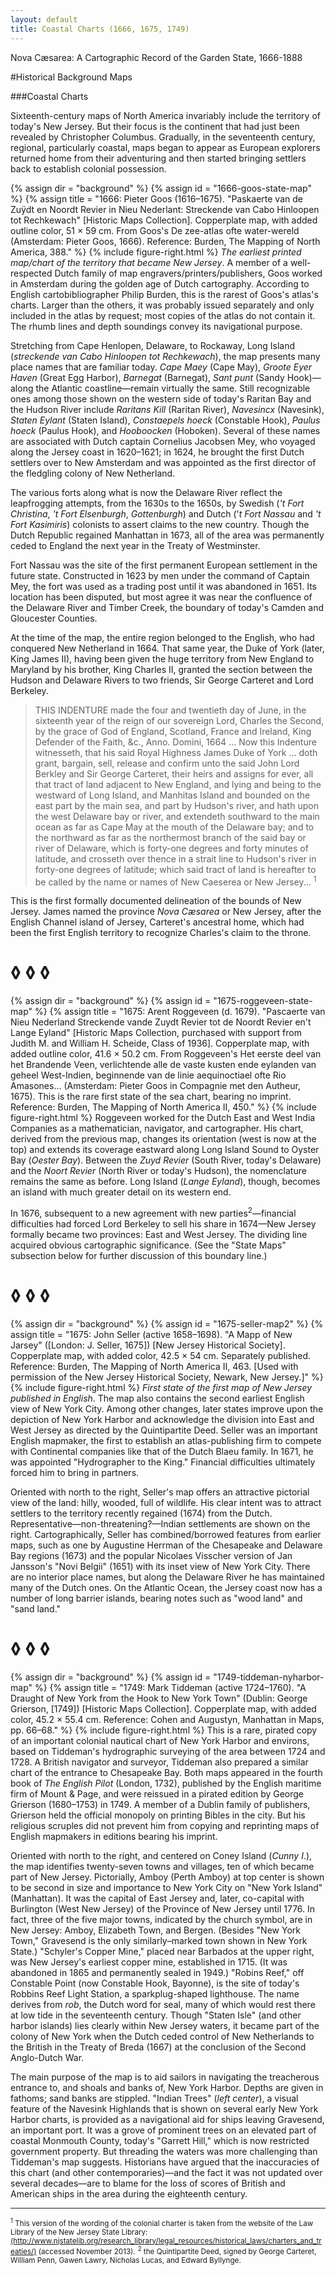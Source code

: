 ```yaml
---
layout: default
title: Coastal Charts (1666, 1675, 1749)
---
```


<p class="type">Nova Cæsarea: A Cartographic Record of the Garden State, 1666-1888</p>

#Historical Background Maps

###Coastal Charts

<p class="dropCap">
	Sixteenth-century maps of North America invariably include the territory of today's New Jersey. But their focus is the continent that had just been revealed by Christopher Columbus. Gradually, in the seventeenth century, regional, particularly coastal, maps began to appear as European explorers returned home from their adventuring and then started bringing settlers back to establish colonial possession.
</p>

{% assign dir = "background" %}
{% assign id = "1666-goos-state-map" %}
{% assign title = "1666: Pieter Goos (1616–1675). &quot;Paskaerte van de Zuÿdt en Noordt Revier in Nieu Nederlant: Streckende van Cabo Hinloopen tot Rechkewach&quot; [Historic Maps Collection]. Copperplate map, with added outline color, 51 × 59 cm. From Goos's De zee-atlas ofte water-wereld (Amsterdam: Pieter Goos, 1666). Reference: Burden, The Mapping of North America, 388." %}
{% include figure-right.html %}
_The earliest printed map/chart of the territory that became New Jersey_. A member of a well-respected Dutch family of map engravers/printers/publishers, Goos worked in Amsterdam during the golden age of Dutch cartography. According to English cartobibliographer Philip Burden, this is the rarest of Goos's atlas's charts. Larger than the others, it was probably issued separately and only included in the atlas by request; most copies of the atlas do not contain it. The rhumb lines and depth soundings convey its navigational purpose.

Stretching from Cape Henlopen, Delaware, to Rockaway, Long Island (_streckende van Cabo Hinloopen tot Rechkewach_), the map presents many place names that are familiar today. _Cape Maey_ (Cape May), _Groote Eyer Haven_ (Great Egg Harbor), _Barnegat_ (Barnegat), _Sant punt_ (Sandy Hook)—along the Atlantic coastline—remain virtually the same. Still recognizable ones among those shown on the western side of today's Raritan Bay and the Hudson River include _Raritans Kill_ (Raritan River), _Navesincx_ (Navesink), _Staten Eylant_ (Staten Island), _Constaepels hoeck_ (Constable Hook), _Paulus hoeck_ (Paulus Hook), and _Hooboocken_ (Hoboken). Several of these names are associated with Dutch captain Cornelius Jacobsen Mey, who voyaged along the Jersey coast in 1620–1621; in 1624, he brought the first Dutch settlers over to New Amsterdam and was appointed as the first director of the fledgling colony of New Netherland.

The various forts along what is now the Delaware River reflect the leapfrogging attempts, from the 1630s to the 1650s, by Swedish (_'t Fort Christina_, _'t Fort Elsenburgh_, _Gottenburgh_) and Dutch ('_t Fort Nassau_ and _'t Fort Kasimiris_) colonists to assert claims to the new country. Though the Dutch Republic regained Manhattan in 1673, all of the area was permanently ceded to England the next year in the Treaty of Westminster.

Fort Nassau was the site of the first permanent European settlement in the future state. Constructed in 1623 by men under the command of Captain Mey, the fort was used as a trading post until it was abandoned in 1651. Its location has been disputed, but most agree it was near the confluence of the Delaware River and Timber Creek, the boundary of today's Camden and Gloucester Counties.

At the time of the map, the entire region belonged to the English, who had conquered New Netherland in 1664. That same year, the Duke of York (later, King James II), having been given the huge territory from New England to Maryland by his brother, King Charles II, granted the section between the Hudson and Delaware Rivers to two friends, Sir George Carteret and Lord Berkeley.

>THIS INDENTURE made the four and twentieth day of June, in the sixteenth year of the reign of our sovereign Lord, Charles the Second, by the grace of God of England, Scotland, France and Ireland, King Defender of the Faith, &c., Anno. Domini, 1664 ... Now this Indenture witnesseth, that his said Royal Highness James Duke of York ... doth grant, bargain, sell, release and confirm unto the said John Lord Berkley and Sir George Carteret, their heirs and assigns for ever, all that tract of land adjacent to New England, and lying and being to the westward of Long Island, and Manhitas Island and bounded on the east part by the main sea, and part by Hudson's river, and hath upon the west Delaware bay or river, and extendeth southward to the main ocean as far as Cape May at the mouth of the Delaware bay; and to the northward as far as the northermost branch of the said bay or river of Delaware, which is forty-one degrees and forty minutes of latitude, and crosseth over thence in a strait line to Hudson's river in forty-one degrees of latitude; which said tract of land is hereafter to be called by the name or names of New Caeserea or New Jersey... <sup>1</sup>

This is the first formally documented delineation of the bounds of New Jersey. James named the province _Nova Cæsarea_ or New Jersey, after the English Channel island of Jersey, Carteret's ancestral home, which had been the first English territory to recognize Charles's claim to the throne.

<h1 class="fancy nobg">◊ ◊ ◊</h1>

{% assign dir = "background" %}
{% assign id = "1675-roggeveen-state-map" %}
{% assign title = "1675: Arent Roggeveen (d. 1679). &quot;Pascaerte van Nieu Nederland Streckende vande Zuydt Revier tot de Noordt Revier en't Lange Eyland&quot; [Historic Maps Collection, purchased with support from Judith M. and William H. Scheide, Class of 1936]. Copperplate map, with added outline color, 41.6 × 50.2 cm. From Roggeveen's Het eerste deel van het Brandende Veen, verlichtende alle de vaste kusten ende eylanden van geheel West-Indien, beginnende van de linie aequinoctiael ofte Rio Amasones... (Amsterdam: Pieter Goos in Compagnie met den Autheur, 1675). This is the rare first state of the sea chart, bearing no imprint. Reference: Burden, The Mapping of North America II, 450." %}
{% include figure-right.html %}
Roggeveen worked for the Dutch East and West India Companies as a mathematician, navigator, and cartographer. His chart, derived from the previous map, changes its orientation (west is now at the top) and extends its coverage eastward along Long Island Sound to Oyster Bay (_Oester Bay_). Between the _Zuyd Revier_ (South River, today's Delaware) and the _Noort Revier_ (North River or today's Hudson), the nomenclature remains the same as before. Long Island (_Lange Eyland_), though, becomes an island with much greater detail on its western end.

In 1676, subsequent to a new agreement with new parties<sup>2</sup>—financial difficulties had forced Lord Berkeley to sell his share in 1674—New Jersey formally became two provinces: East and West Jersey. The dividing line acquired obvious cartographic significance. (See the "State Maps" subsection below for further discussion of this boundary line.)

<h1 class="fancy nobg">◊ ◊ ◊</h1>

{% assign dir = "background" %}
{% assign id = "1675-seller-map2" %}
{% assign title = "1675: John Seller (active 1658–1698). &quot;A Mapp of New Jarsey&quot; ([London: J. Seller, 1675]) [New Jersey Historical Society]. Copperplate map, with added color, 42.5 × 54 cm. Separately published. Reference: Burden, The Mapping of North America II, 463. [Used with permission of the New Jersey Historical Society, Newark, New Jersey.]" %}
{% include figure-right.html %}
_First state of the first map of New Jersey published in English_. The map also contains the second earliest English view of New York City. Among other changes, later states improve upon the depiction of New York Harbor and acknowledge the division into East and West Jersey as directed by the Quintipartite Deed. Seller was an important English mapmaker, the first to establish an atlas-publishing firm to compete with Continental companies like that of the Dutch Blaeu family. In 1671, he was appointed "Hydrographer to the King." Financial difficulties ultimately forced him to bring in partners.

Oriented with north to the right, Seller's map offers an attractive pictorial view of the land: hilly, wooded, full of wildlife. His clear intent was to attract settlers to the territory recently regained (1674) from the Dutch. Representative—non-threatening?—Indian settlements are shown on the right. Cartographically, Seller has combined/borrowed features from earlier maps, such as one by Augustine Herrman of the Chesapeake and Delaware Bay regions (1673) and the popular Nicolaes Visscher version of Jan Jansson's "Novi Belgii" (1651) with its inset view of New York City. There are no interior place names, but along the Delaware River he has maintained many of the Dutch ones. On the Atlantic Ocean, the Jersey coast now has a number of long barrier islands, bearing notes such as "wood land" and "sand land."

<h1 class="fancy nobg">◊ ◊ ◊</h1>

{% assign dir = "background" %}
{% assign id = "1749-tiddeman-nyharbor-map" %}
{% assign title = "1749: Mark Tiddeman (active 1724–1760). &quot;A Draught of New York from the Hook to New York Town&quot; (Dublin: George Grierson, [1749]) [Historic Maps Collection]. Copperplate map, with added color, 45.2 × 55.4 cm. Reference: Cohen and Augustyn, Manhattan in Maps, pp. 66–68." %}
{% include figure-right.html %}
This is a rare, pirated copy of an important colonial nautical chart of New York Harbor and environs, based on Tiddeman's hydrographic surveying of the area between 1724 and 1728. A British navigator and surveyor, Tiddeman also prepared a similar chart of the entrance to Chesapeake Bay. Both maps appeared in the fourth book of _The English Pilot_ (London, 1732), published by the English maritime firm of Mount & Page, and were reissued in a pirated edition by George Grierson (1680–1753) in 1749. A member of a Dublin family of publishers, Grierson held the official monopoly on printing Bibles in the city. But his religious scruples did not prevent him from copying and reprinting maps of English mapmakers in editions bearing his imprint.

Oriented with north to the right, and centered on Coney Island (_Cunny I_.), the map identifies twenty-seven towns and villages, ten of which became part of New Jersey. Pictorially, Amboy (Perth Amboy) at top center is shown to be second in size and importance to New York City on "New York Island" (Manhattan). It was the capital of East Jersey and, later, co-capital with Burlington (West New Jersey) of the Province of New Jersey until 1776. In fact, three of the five major towns, indicated by the church symbol, are in New Jersey: Amboy, Elizabeth Town, and Bergen. (Besides "New York Town," Gravesend is the only similarly–marked town shown in New York State.) "Schyler's Copper Mine," placed near Barbados at the upper right, was New Jersey's earliest copper mine, established in 1715. (It was abandoned in 1865 and permanently sealed in 1949.) "Robins Reef," off Constable Point (now Constable Hook, Bayonne), is the site of today's Robbins Reef Light Station, a sparkplug-shaped lighthouse. The name derives from _rob_, the Dutch word for seal, many of which would rest there at low tide in the seventeenth century. Though "Staten Isle" (and other harbor islands) lies clearly within New Jersey waters, it became part of the colony of New York when the Dutch ceded control of New Netherlands to the British in the Treaty of Breda (1667) at the conclusion of the Second Anglo-Dutch War.

The main purpose of the map is to aid sailors in navigating the treacherous entrance to, and shoals and banks of, New York Harbor. Depths are given in fathoms; sand banks are stippled. "Indian Trees" (_left center_), a visual feature of the Navesink Highlands that is shown on several early New York Harbor charts, is provided as a navigational aid for ships leaving Gravesend, an important port. It was a grove of prominent trees on an elevated part of coastal Monmouth County, today's "Garrett Hill," which is now restricted government property. But threading the waters was more challenging than Tiddeman's map suggests. Historians have argued that the inaccuracies of this chart (and other contemporaries)—and the fact it was not updated over several decades—are to blame for the loss of scores of British and American ships in the area during the eighteenth century.

---

<div class="footnotes">
    <small><sup>1</sup> This version of the wording of the colonial charter is taken from the website of the Law Library of the New Jersey State Library: <a href="http://www.njstatelib.org/research_library/legal_resources/historical_laws/charters_and_treaties/">(http://www.njstatelib.org/research_library/legal_resources/historical_laws/charters_and_treaties/)</a> (accessed November 2013).</small>
    <small><sup>2</sup> the Quintipartite Deed, signed by George Carteret, William Penn, Gawen Lawry, Nicholas Lucas, and Edward Byllynge.</small>
</div>